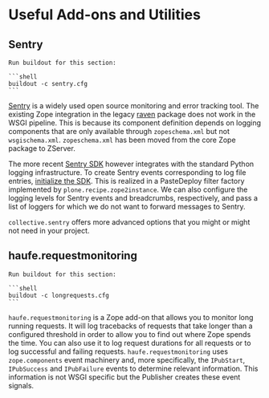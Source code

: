 # Useful Add-ons and Utilities

## Sentry

````{sidebar} Build now
Run buildout for this section:

```shell
buildout -c sentry.cfg
```
````

[Sentry](https://sentry.io/welcome/) is a widely used open source monitoring and error tracking tool.
The existing Zope integration in the legacy [raven](https://pypi.org/project/raven/) package does not work in the WSGI pipeline.
This is because its component definition depends on logging components that are only available through `zopeschema.xml` but not `wsgischema.xml`.
`zopeschema.xml` has been moved from the core Zope package to ZServer.

The more recent [Sentry SDK](https://github.com/getsentry/sentry-python) however integrates with the standard Python logging infrastructure.
To create Sentry events corresponding to log file entries, [initialize the SDK](https://docs.sentry.io/platforms/python/logging).
This is realized in a PasteDeploy filter factory implemented by `plone.recipe.zope2instance`.
We can also configure the logging levels for Sentry events and breadcrumbs, respectively, and pass a list of loggers for which we do not want to forward messages to Sentry.

`collective.sentry` offers more advanced options that you might or might not need in your project.

## haufe.requestmonitoring

````{sidebar} Build now
Run buildout for this section:

```shell
buildout -c longrequests.cfg
```
````

`haufe.requestmonitoring` is a Zope add-on that allows you to monitor long running requests.
It will log tracebacks of requests that take longer than a configured threshold in order to allow you to find out where Zope spends the time.
You can also use it to log request durations for all requests or to log successful and failing requests.
`haufe.requestmonitoring` uses `zope.components` event machinery and, more specifically, the `IPubStart`, `IPubSuccess` and `IPubFailure` events to determine relevant information.
This information is not WSGI specific but the Publisher creates these event signals.
